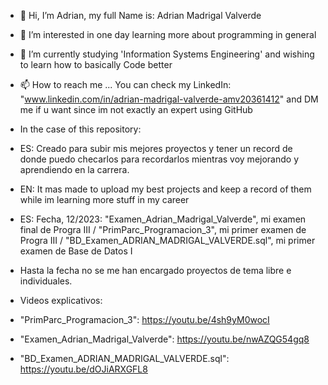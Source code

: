 - 👋 Hi, I’m Adrian, my full Name is: Adrian Madrigal Valverde
- 👀 I’m interested in one day learning more about programming in general
- 🌱 I’m currently studying 'Information Systems Engineering' and wishing to learn how to basically Code better
- 📫 How to reach me ... You can check my LinkedIn: "www.linkedin.com/in/adrian-madrigal-valverde-amv20361412" and DM me if u want since im not exactly an expert using GitHub
- In the case of this repository:
- ES: Creado para subir mis mejores proyectos y tener un record de donde puedo checarlos para recordarlos mientras voy mejorando y aprendiendo en la carrera.
- EN: It mas made to upload my best projects and keep a record of them while im learning more stuff in my career
- ES: Fecha, 12/2023: "Examen_Adrian_Madrigal_Valverde", mi examen final de Progra III / "PrimParc_Programacion_3", mi primer examen de Progra III / "BD_Examen_ADRIAN_MADRIGAL_VALVERDE.sql", mi primer examen de Base de Datos I
- Hasta la fecha no se me han encargado proyectos de tema libre e individuales.

- Videos explicativos:
- "PrimParc_Programacion_3": https://youtu.be/4sh9yM0wocI
- "Examen_Adrian_Madrigal_Valverde": https://youtu.be/nwAZQG54gq8
- "BD_Examen_ADRIAN_MADRIGAL_VALVERDE.sql": https://youtu.be/dOJiARXGFL8
